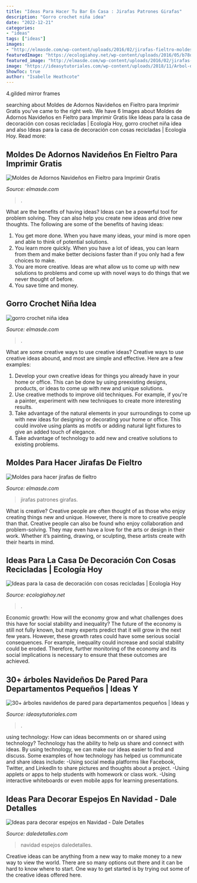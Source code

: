 ```yaml
---
title: "Ideas Para Hacer Tu Bar En Casa : Jirafas Patrones Girafas"
description: "Gorro crochet niña idea"
date: "2022-12-21"
categories:
- "ideas"
tags: ["ideas"]
images:
- "http://elmasde.com/wp-content/uploads/2016/02/jirafas-fieltro-moldes-y-patrones-imprimir02.jpg"
featuredImage: "https://ecologiahoy.net/wp-content/uploads/2016/05/b78d899f38b86e6b9f12648edf405f3b.jpg"
featured_image: "http://elmasde.com/wp-content/uploads/2016/02/jirafas-fieltro-moldes-y-patrones-imprimir02.jpg"
image: "https://ideasytutoriales.com/wp-content/uploads/2018/11/Arbol-de-Navidad-para-Pared-04.jpg"
ShowToc: true
author: "Isabelle Heathcote"
---
```



4.gilded mirror frames

	

		
searching about Moldes de Adornos Navideños en Fieltro para Imprimir Gratis you've came to the right web. We have 6 Images about Moldes de Adornos Navideños en Fieltro para Imprimir Gratis like Ideas para la casa de decoración con cosas recicladas | Ecología Hoy, gorro crochet niña idea and also Ideas para la casa de decoración con cosas recicladas | Ecología Hoy. Read more:
		
    
## Moldes De Adornos Navideños En Fieltro Para Imprimir Gratis

<img loading=lazy src="http://elmasde.com/wp-content/uploads/2015/10/Moldes-de-Adornos-Navideños-en-Fieltro-para-Imprimir-Gratis1.jpg" onerror="this.onerror=null;this.src='https://tse3.mm.bing.net/th?id=OIP.J6_MwNKUErRgOG3if6QL7AHaLJ&amp;pid=15.1';" alt="Moldes de Adornos Navideños en Fieltro para Imprimir Gratis">

_Source: elmasde.com_

>. 

	

What are the benefits of having ideas?
Ideas can be a powerful tool for problem solving. They can also help you create new ideas and drive new thoughts. The following are some of the benefits of having ideas: 
1. You get more done. When you have many ideas, your mind is more open and able to think of potential solutions. 
2. You learn more quickly. When you have a lot of ideas, you can learn from them and make better decisions faster than if you only had a few choices to make. 
3. You are more creative. Ideas are what allow us to come up with new solutions to problems and come up with novel ways to do things that we never thought of before. 
4. You save time and money.

    
## Gorro Crochet Niña Idea

<img loading=lazy src="https://elmasde.com/wp-content/uploads/2015/07/gorro-crochet-nina-modelos01-1024x577.jpg" onerror="this.onerror=null;this.src='https://tse1.mm.bing.net/th?id=OIP.bWVje3KQ_MMtkBs3Dpra9wHaEL&amp;pid=15.1';" alt="gorro crochet niña idea">

_Source: elmasde.com_

>. 

	

What are some creative ways to use creative ideas?
Creative ways to use creative ideas abound, and most are simple and effective. Here are a few examples: 
1. Develop your own creative ideas for things you already have in your home or office. This can be done by using preexisting designs, products, or ideas to come up with new and unique solutions. 
2. Use creative methods to improve old techniques. For example, if you're a painter, experiment with new techniques to create more interesting results. 
3. Take advantage of the natural elements in your surroundings to come up with new ideas for designing or decorating your home or office. This could involve using plants as motifs or adding natural light fixtures to give an added touch of elegance. 
4. Take advantage of technology to add new and creative solutions to existing problems.

    
## Moldes Para Hacer Jirafas De Fieltro

<img loading=lazy src="http://elmasde.com/wp-content/uploads/2016/02/jirafas-fieltro-moldes-y-patrones-imprimir02.jpg" onerror="this.onerror=null;this.src='https://tse4.mm.bing.net/th?id=OIP.jxCheRtAkMIgesPMjjeo3wAAAA&amp;pid=15.1';" alt="Moldes para hacer jirafas de fieltro">

_Source: elmasde.com_

>jirafas patrones girafas. 

	

What is creative?
Creative people are often thought of as those who enjoy creating things new and unique. However, there is more to creative people than that. Creative people can also be found who enjoy collaboration and problem-solving. They may even have a love for the arts or design in their work. Whether it’s painting, drawing, or sculpting, these artists create with their hearts in mind.

    
## Ideas Para La Casa De Decoración Con Cosas Recicladas | Ecología Hoy

<img loading=lazy src="https://ecologiahoy.net/wp-content/uploads/2016/05/b78d899f38b86e6b9f12648edf405f3b.jpg" onerror="this.onerror=null;this.src='https://tse4.mm.bing.net/th?id=OIP.TAuG-B-8tWZlVduaEFsfXwHaHa&amp;pid=15.1';" alt="Ideas para la casa de decoración con cosas recicladas | Ecología Hoy">

_Source: ecologiahoy.net_

>. 

	

Economic growth: How will the economy grow and what challenges does this have for social stability and inequality?
The future of the economy is still not fully known, but many experts predict that it will grow in the next few years. However, these growth rates could have some serious social consequences. For example, inequality could increase and social stability could be eroded. Therefore, further monitoring of the economy and its social implications is necessary to ensure that these outcomes are achieved.

    
## 30+ árboles Navideños De Pared Para Departamentos Pequeños | Ideas Y

<img loading=lazy src="https://ideasytutoriales.com/wp-content/uploads/2018/11/Arbol-de-Navidad-para-Pared-04.jpg" onerror="this.onerror=null;this.src='https://tse2.mm.bing.net/th?id=OIP.fh0c3_vKr4Fn37lWB8itKwHaNL&amp;pid=15.1';" alt="30+ árboles navideños de pared para departamentos pequeños | Ideas y">

_Source: ideasytutoriales.com_

>. 

	

using technology: How can ideas becomments on or shared using technology?
Technology has the ability to help us share and connect with ideas. By using technology, we can make our ideas easier to find and discuss. Some examples of how technology has helped us communicate and share ideas include: 
-Using social media platforms like Facebook, Twitter, and LinkedIn to share pictures and thoughts about a project. 
-Using applets or apps to help students with homework or class work. 
-Using interactive whiteboards or even mobile apps for learning presentations.

    
## Ideas Para Decorar Espejos En Navidad - Dale Detalles

<img loading=lazy src="https://i2.wp.com/www.daledetalles.com/wp-content/uploads/2017/11/decorar-espejos-en-navidad.jpg?resize=550%2C736" onerror="this.onerror=null;this.src='https://tse3.mm.bing.net/th?id=OIP.1HQ3sdW2uL0kTfrCiyTlHgHaJ6&amp;pid=15.1';" alt="Ideas para decorar espejos en Navidad - Dale Detalles">

_Source: daledetalles.com_

>navidad espejos daledetalles. 

	

Creative ideas can be anything from a new way to make money to a new way to view the world. There are so many options out there and it can be hard to know where to start. One way to get started is by trying out some of the creative ideas offered here.

